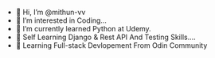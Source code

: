 - 👋 Hi, I’m @mithun-vv
- 👀 I’m interested in Coding...
- 🌱 I’m currently learned Python at Udemy.
- 🌱 Self Learning Django & Rest API And Testing Skills....
- 🌱 Learning Full-stack Devlopement From Odin Community
<!---
mithun-vv/mithun-vv is a ✨ special ✨ repository because its `README.md` (this file) appears on your GitHub profile.
You can click the Preview link to take a look at your changes.
--->
